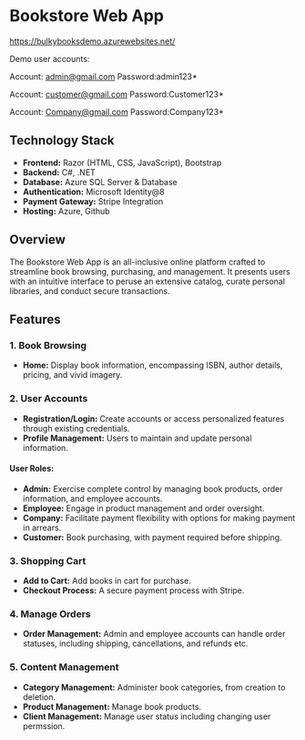 # Bookstore Web App

https://bulkybooksdemo.azurewebsites.net/


Demo user accounts:

Account: admin@gmail.com
Password:admin123*

Account: customer@gmail.com
Password:Customer123*

Account: Company@gmail.com
Password:Company123*

## Technology Stack
- **Frontend:** Razor (HTML, CSS, JavaScript), Bootstrap
- **Backend:** C#, .NET
- **Database:** Azure SQL Server & Database
- **Authentication:** Microsoft Identity@8
- **Payment Gateway:** Stripe Integration
- **Hosting:** Azure, Github

## Overview
The Bookstore Web App is an all-inclusive online platform crafted to streamline book browsing, purchasing, and management. It presents users with an intuitive interface to peruse an extensive catalog, curate personal libraries, and conduct secure transactions.

## Features

### 1. Book Browsing
- **Home:** Display book information, encompassing ISBN, author details, pricing, and vivid imagery.

### 2. User Accounts
- **Registration/Login:**  Create accounts or access personalized features through existing credentials.
- **Profile Management:**  Users to maintain and update personal information.

#### User Roles:
- **Admin:** Exercise complete control by managing book products, order information, and employee accounts.
- **Employee:** Engage in product management and order oversight.
- **Company:** Facilitate payment flexibility with options for making payment in arrears.
- **Customer:**  Book purchasing, with payment required before shipping.

### 3. Shopping Cart
- **Add to Cart:** Add books in cart for purchase.
- **Checkout Process:** A secure payment process with Stripe.

### 4. Manage Orders
- **Order Management:** Admin and employee accounts can handle order statuses, including shipping, cancellations, and refunds etc.

### 5. Content Management
- **Category Management:** Administer book categories, from creation to deletion.
- **Product Management:**  Manage book products.
- **Client Management:** Manage user status including changing user permssion.
